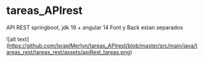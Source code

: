# tareas_APIrest

API REST springboot, jdk 19 + angular 14
 Font y Back estan separados
 
 ![alt text] (https://github.com/IsraelMerlyn/tareas_APIrest/blob/master/src/main/java/tareas_rest/tareas_rest/assets/apiRest_tareas.png)

